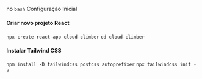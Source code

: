 no `bash`
Configuração Inicial

#### Criar novo projeto React
`npx create-react-app cloud-climber`
`cd cloud-climber`

#### Instalar Tailwind CSS
`npm install -D tailwindcss postcss autoprefixer`
`npx tailwindcss init -p`
